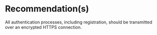 # Recommendation(s)

All authentication processes, including registration, should be transmitted over an encrypted HTTPS connection.
